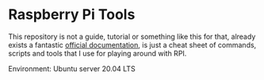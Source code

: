 # Raspberry Pi Tools

This repository is not a guide, tutorial or something like this for that, already exists a fantastic [official documentation](https://www.raspberrypi.org/documentation/), is just a cheat sheet of commands, scripts and tools that I use for playing around with RPI.

Environment: Ubuntu server 20.04 LTS

